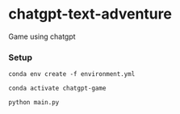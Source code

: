 # chatgpt-text-adventure
Game using chatgpt

### Setup
```
conda env create -f environment.yml

conda activate chatgpt-game

python main.py
```
